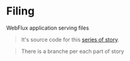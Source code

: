 # Filing
WebFlux application serving files
> It's source code for this [series of story](https://micrommer.medium.com/scratch-the-edge-using-spring-webflux-part-1-8290f9a7cf6b).

> There is a branche per each part of story
